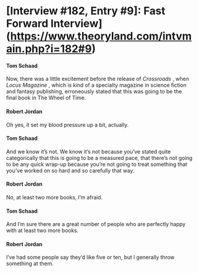 # [Interview #182, Entry #9]: Fast Forward Interview](https://www.theoryland.com/intvmain.php?i=182#9)

#### Tom Schaad

Now, there was a little excitement before the release of
*Crossroads*
, when
*Locus Magazine*
, which is kind of a specialty magazine in science fiction and fantasy publishing, erroneously stated that this was going to be the final book in The Wheel of Time.

#### Robert Jordan

Oh yes, it set my blood pressure up a bit, actually.

#### Tom Schaad

And we know it’s not. We know it’s not because you’ve stated quite categorically that this is going to be a measured pace, that there’s not going to be any quick wrap-up because you’re not going to treat something that you’ve worked on so hard and so carefully that way.

#### Robert Jordan

No, at least two more books, I’m afraid.

#### Tom Schaad

And I’m sure there are a great number of people who are perfectly happy with at least two more books.

#### Robert Jordan

I’ve had some people say they’d like five or ten, but I generally throw something at them.

